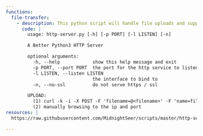```yaml
---
functions:
  file-transfer:
    - description: This python script will handle file uploads and supports POST requests
      code: |
        usage: http-server.py [-h] [-p PORT] [-l LISTEN] [-n]

        A Better Python3 HTTP Server

        optional arguments:
          -h, --help            show this help message and exit
          -p PORT, --port PORT  the port for the http service to listen on
          -l LISTEN, --listen LISTEN
                                the interface to bind to
          -n, --no-ssl          do not serve https / ssl

        UPLOAD:
          (1) curl -k -i -X POST -F 'filename=@<filename>' -F 'name=file' http(s)://<ip>:<port>
          (2) manually browsing to the ip and port
resources: |
  https://raw.githubusercontent.com/MidnightSeer/scripts/master/http-server.py

---
```


